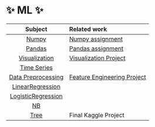 # :sparkles: ML :sparkles:

|                                          Subject                                          | Related work                                                                                   |
| :---------------------------------------------------------------------------------------: | :--------------------------------------------------------------------------------------------- |
|              [Numpy](https://github.com/Chaewon-Leee/TIL/tree/main/ML/Numpy)              | [Numpy assignment](https://github.com/Chaewon-Leee/TIL/blob/main/ML/Numpy/numpy_lab.ipynb)     |
|             [Pandas](https://github.com/Chaewon-Leee/TIL/tree/main/ML/Pandas)             | [Pandas assignment](https://github.com/Chaewon-Leee/TIL/blob/main/ML/Pandas/pandas_lab)        |
|      [Visualization](https://github.com/Chaewon-Leee/TIL/tree/main/ML/Visualization)      | [Visualization Project](https://github.com/Chaewon-Leee/STUDY-Seoul_bike_visualization)        |
|        [Time Series](https://github.com/Chaewon-Leee/TIL/tree/main/ML/Time_Series)        |                                                                                                |
| [Data Preprocessing](https://github.com/Chaewon-Leee/TIL/tree/main/ML/Data_Preprocessing) | [Feature Engineering Project](https://github.com/Chaewon-Leee/STUDY-Sales_Feature_Engineering) |
|                                   [LinearRegression]()                                    |                                                                                                |
|                                  [LogisticRegression]()                                   |                                                                                                |
|                                          [NB]()                                           |                                                                                                |
|                                         [Tree]()                                          | Final Kaggle Project                                                                           |
